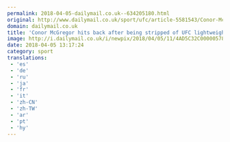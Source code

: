 ```yaml
---
permalink: 2018-04-05-dailymail.co.uk--634205180.html
original: http://www.dailymail.co.uk/sport/ufc/article-5581543/Conor-McGregor-hits-stripped-UFC-lightweight-title.html?ITO=1490&ns_mchannel=rss&ns_campaign=1490
domain: dailymail.co.uk
title: 'Conor McGregor hits back after being stripped of UFC lightweight title'
image: http://i.dailymail.co.uk/i/newpix/2018/04/05/11/4AD5C32C00000578-0-image-a-59_1522925443161.jpg
date: 2018-04-05 13:17:24
category: sport
translations: 
 - 'es'
 - 'de'
 - 'ru'
 - 'ja'
 - 'fr'
 - 'it'
 - 'zh-CN'
 - 'zh-TW'
 - 'ar'
 - 'pt'
 - 'hy'
---
```



